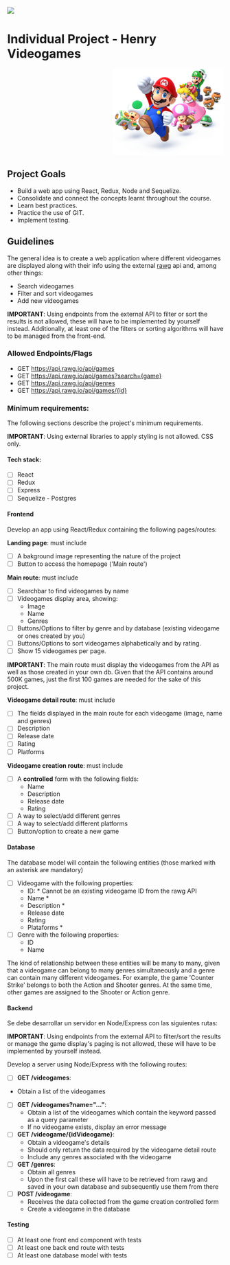 <p align='left'>
    <img src='https://static.wixstatic.com/media/85087f_0d84cbeaeb824fca8f7ff18d7c9eaafd~mv2.png/v1/fill/w_160,h_30,al_c,q_85,usm_0.66_1.00_0.01/Logo_completo_Color_1PNG.webp' </img>
</p>

# Individual Project - Henry Videogames

<p align="right">
  <img height="200" src="./videogame.png" />
</p>

## Project Goals

- Build a web app using React, Redux, Node and Sequelize.
- Consolidate and connect the concepts learnt throughout the course.
- Learn best practices.
- Practice the use of GIT.
- Implement testing.

## Guidelines

The general idea is to create a web application where different videogames are displayed along with their info using the external [rawg](https://rawg.io/apidocs) api and, among other things:

  - Search videogames
  - Filter and sort videogames
  - Add new videogames

__IMPORTANT__: Using endpoints from the external API to filter or sort the results is not allowed, these will have to be implemented by yourself instead. Additionally, at least one of the filters or sorting algorithms will have to be managed from the front-end.

### Allowed Endpoints/Flags

  - GET https://api.rawg.io/api/games
  - GET https://api.rawg.io/api/games?search={game}
  - GET https://api.rawg.io/api/genres
  - GET https://api.rawg.io/api/games/{id}

### Minimum requirements:

The following sections describe the project's minimum requirements.

__IMPORTANT__: Using external libraries to apply styling is not allowed. CSS only.

#### Tech stack:
- [ ] React
- [ ] Redux
- [ ] Express
- [ ] Sequelize - Postgres

#### Frontend

Develop an app using React/Redux containing the following pages/routes:

__Landing page__: must include
- [ ] A bakground image representing the nature of the project
- [ ] Button to access the homepage ('Main route')

__Main route__: must include
- [ ] Searchbar to find videogames by name
- [ ] Videogames display area, showing:
  - Image
  - Name
  - Genres
- [ ] Buttons/Options to filter by genre and by database (existing videogame or ones created by you)
- [ ] Buttons/Options to sort videogames alphabetically and by rating.
- [ ] Show 15 videogames per page.

__IMPORTANT__: The main route must display the videogames from the API as well as those created in your own db. Given that the API contains around 500K games, just the first 100 games are needed for the sake of this project.

__Videogame detail route__: must include
- [ ] The fields displayed in the main route for each videogame (image, name and genres)
- [ ] Description
- [ ] Release date
- [ ] Rating
- [ ] Platforms

__Videogame creation route__: must include
- [ ] A __controlled__ form with the following fields:
  - Name
  - Description
  - Release date
  - Rating
- [ ] A way to select/add different genres
- [ ] A way to select/add different platforms
- [ ] Button/option to create a new game

#### Database

The database model will contain the following entities (those marked with an asterisk are mandatory)

- [ ] Videogame with the following properties:
  - ID: * Cannot be an existing videogame ID from the rawg API
  - Name *
  - Description *
  - Release date
  - Rating
  - Plataforms *
- [ ] Genre with the following properties:
  - ID
  - Name

The kind of relationship between these entities will be many to many, given that a videogame can belong to many genres simultaneously and a genre can contain many different videogames.
For example, the game 'Counter Strike' belongs to both the Action and Shooter genres. At the same time, other games are assigned to the Shooter or Action genre.

#### Backend

Se debe desarrollar un servidor en Node/Express con las siguientes rutas:

__IMPORTANT__: Using endpoints from the external API to filter/sort the results or manage the game display's paging is not allowed, these will have to be implemented by yourself instead. 

Develop a server using Node/Express with the following routes:

  - [ ] __GET /videogames__:
  - Obtain a list of the videogames
- [ ] __GET /videogames?name="..."__:
  - Obtain a list of the videogames which contain the keyword passed as a query parameter
  - If no videogame exists, display an error message
- [ ] __GET /videogame/{idVideogame}__:
  - Obtain a videogame's details
  - Should only return the data required by the videogame detail route
  - Include any genres associated with the videogame
- [ ] __GET /genres__:
  - Obtain all genres
  - Upon the first call these will have to be retrieved from rawg and saved in your own database and subsequently use them from there
- [ ] __POST /videogame__:
  - Receives the data collected from the game creation controlled form
  - Create a videogame in the database

#### Testing
- [ ] At least one front end component with tests
- [ ] At least one back end route with tests
- [ ] At least one database model with tests
